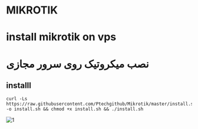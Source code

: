 
# MIKROTIK

# install mikrotik on vps
# نصب میکروتیک روی سرور مجازی

## installl

```
curl -Ls https://raw.githubusercontent.com/Ptechgithub/Mikrotik/master/install.sh -o install.sh && chmod +x install.sh && ./install.sh
```
![1]()